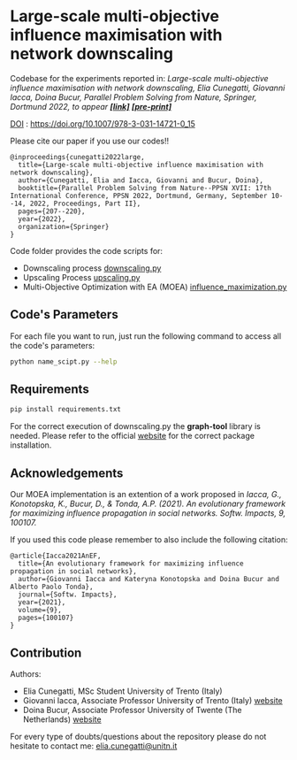 # Large-scale multi-objective influence maximisation with network downscaling

Codebase for the experiments reported in:
*Large-scale multi-objective influence maximisation with network downscaling, Elia Cunegatti, Giovanni Iacca, Doina Bucur,
Parallel Problem Solving from Nature, Springer, Dortmund 2022, to appear  **[[link]](https://link.springer.com/chapter/10.1007/978-3-031-14721-0_15)** **[[pre-print]](https://doi.org/10.48550/arXiv.2204.06250)***

<ins>DOI</ins> : https://doi.org/10.1007/978-3-031-14721-0_15

Please cite our paper if you use our codes!!

```
@inproceedings{cunegatti2022large,
  title={Large-scale multi-objective influence maximisation with network downscaling},
  author={Cunegatti, Elia and Iacca, Giovanni and Bucur, Doina},
  booktitle={Parallel Problem Solving from Nature--PPSN XVII: 17th International Conference, PPSN 2022, Dortmund, Germany, September 10--14, 2022, Proceedings, Part II},
  pages={207--220},
  year={2022},
  organization={Springer}
}
```

Code folder provides the code scripts for:

- Downscaling process [downscaling.py](downscaling.py)
- Upscaling Process [upscaling.py](upscaling.py)
- Multi-Objective Optimization with EA (MOEA) [influence_maximization.py](influence_maximization.py)

## Code's Parameters

For each file you want to run, just run the following command to access all the code's parameters:
```bash
python name_scipt.py --help
```

## Requirements

```bash
pip install requirements.txt
```

For the correct execution of downscaling.py the **graph-tool** library is needed. Please refer to the official [website](https://graph-tool.skewed.de) for the correct package installation.


## Acknowledgements

Our MOEA implementation is an extention of a work proposed in *Iacca, G., Konotopska, K., Bucur, D., & Tonda, A.P. (2021). An evolutionary framework for maximizing influence propagation in social networks. Softw. Impacts, 9, 100107.*

If you used this code please remember to also include the following citation:
```
@article{Iacca2021AnEF,
  title={An evolutionary framework for maximizing influence propagation in social networks},
  author={Giovanni Iacca and Kateryna Konotopska and Doina Bucur and Alberto Paolo Tonda},
  journal={Softw. Impacts},
  year={2021},
  volume={9},
  pages={100107}
}
```
## Contribution

Authors:
 
- Elia Cunegatti, MSc Student University of Trento (Italy)
- Giovanni Iacca, Associate Professor University of Trento (Italy) [website](https://sites.google.com/site/giovanniiacca/)
- Doina Bucur, Associate Professor University of Twente (The Netherlands) [website](http://doina.net)

For every type of doubts/questions about the repository please do not hesitate to contact me: elia.cunegatti@unitn.it

